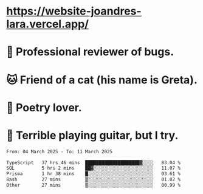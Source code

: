 # https://website-joandres-lara.vercel.app/
# 🐛 Professional reviewer of bugs.
# 🐱 Friend of a cat (his name is Greta).
# 📜 Poetry lover.
# 🎸 Terrible playing guitar, but I try.

<!--START_SECTION:waka-->

```txt
From: 04 March 2025 - To: 11 March 2025

TypeScript   37 hrs 46 mins  ████████████████████▓░░░░   83.04 %
SQL          5 hrs 2 mins    ██▓░░░░░░░░░░░░░░░░░░░░░░   11.07 %
Prisma       1 hr 38 mins    █░░░░░░░░░░░░░░░░░░░░░░░░   03.61 %
Bash         27 mins         ▒░░░░░░░░░░░░░░░░░░░░░░░░   01.02 %
Other        27 mins         ▒░░░░░░░░░░░░░░░░░░░░░░░░   00.99 %
```

<!--END_SECTION:waka-->
